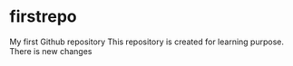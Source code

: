# firstrepo
My first Github repository
This repository is created for learning purpose.
There is new changes
